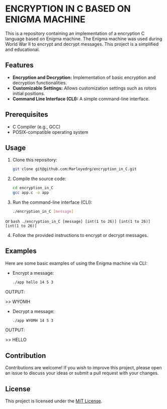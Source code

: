 # ENCRYPTION IN C BASED ON ENIGMA MACHINE

This is a repository containing an implementation of a encryption C language based on Enigma machine. The Enigma machine was used during World War II to encrypt and decrypt messages. This project is a simplified and educational.

## Features

- **Encryption and Decryption:** Implementation of basic encryption and decryption functionalities.
- **Customizable Settings:** Allows customization settings such as rotors initial positions.
- **Command Line Interface (CLI):** A simple command-line interface.

## Prerequisites

- C Compiler (e.g., GCC)
- POSIX-compatible operating system

## Usage

1. Clone this repository:

    ```bash
    git clone git@github.com:Marleyedrg/encryption_in_C.git
    ```

2. Compile the source code:

    ```bash
    cd encryption_in_C
    gcc app.c -o app
    ```

3. Run the command-line interface (CLI):

    ```bash
    ./encryption_in_C [message]
    ```
  or
    ```bash
    ./encryption_in_C [message] [int(1 to 26)] [int(1 to 26)] [int(1 to 26)]
    ```

4. Follow the provided instructions to encrypt or decrypt messages.

## Examples

Here are some basic examples of using the Enigma machine via CLI:

- Encrypt a message:
    ```bash
    ./app hello 14 5 3 
    ```
OUTPUT:

\>\> WYOMH


- Decrypt a message:
    ```bash
    ./app WYOMH 14 5 3 
    ```
OUTPUT:

\>\> HELLO

## Contribution

Contributions are welcome! If you wish to improve this project, please open an issue to discuss your ideas or submit a pull request with your changes.

## License

This project is licensed under the [MIT License](LICENSE).
